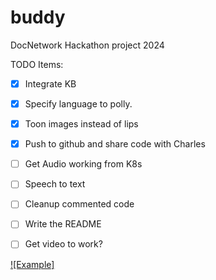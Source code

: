 # buddy
DocNetwork Hackathon project 2024


TODO Items:
- [X] Integrate KB
- [X] Specify language to polly.
- [X] Toon images instead of lips
- [X] Push to github and share code with Charles
- [ ] Get Audio working from K8s
- [ ] Speech to text

- [ ] Cleanup commented code
- [ ] Write the README
- [ ] Get video to work?


[![Example]](buddy-2024-07-31_14.29.24.mp4)
